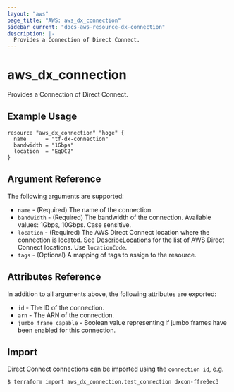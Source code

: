 ```yaml
---
layout: "aws"
page_title: "AWS: aws_dx_connection"
sidebar_current: "docs-aws-resource-dx-connection"
description: |-
  Provides a Connection of Direct Connect.
---
```


# aws_dx_connection

Provides a Connection of Direct Connect.

## Example Usage

```hcl
resource "aws_dx_connection" "hoge" {
  name      = "tf-dx-connection"
  bandwidth = "1Gbps"
  location  = "EqDC2"
}
```

## Argument Reference

The following arguments are supported:

* `name` - (Required) The name of the connection.
* `bandwidth` - (Required) The bandwidth of the connection. Available values: 1Gbps, 10Gbps. Case sensitive.
* `location` - (Required) The AWS Direct Connect location where the connection is located. See [DescribeLocations](https://docs.aws.amazon.com/directconnect/latest/APIReference/API_DescribeLocations.html) for the list of AWS Direct Connect locations. Use `locationCode`.
* `tags` - (Optional) A mapping of tags to assign to the resource.

## Attributes Reference

In addition to all arguments above, the following attributes are exported:

* `id` - The ID of the connection.
* `arn` - The ARN of the connection.
* `jumbo_frame_capable` - Boolean value representing if jumbo frames have been enabled for this connection.

## Import

Direct Connect connections can be imported using the `connection id`, e.g.

```
$ terraform import aws_dx_connection.test_connection dxcon-ffre0ec3
```
